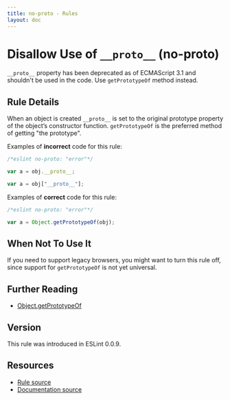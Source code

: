 ```yaml
---
title: no-proto - Rules
layout: doc
---
```

<!-- Note: No pull requests accepted for this file. See README.md in the root directory for details. -->

# Disallow Use of `__proto__` (no-proto)

`__proto__` property has been deprecated as of ECMAScript 3.1 and shouldn't be used in the code. Use `getPrototypeOf` method instead.

## Rule Details

When an object is created `__proto__` is set to the original prototype property of the object’s constructor function. `getPrototypeOf` is the preferred method of getting "the prototype".

Examples of **incorrect** code for this rule:

```js
/*eslint no-proto: "error"*/

var a = obj.__proto__;

var a = obj["__proto__"];
```

Examples of **correct** code for this rule:

```js
/*eslint no-proto: "error"*/

var a = Object.getPrototypeOf(obj);
```

## When Not To Use It

If you need to support legacy browsers, you might want to turn this rule off, since support for `getPrototypeOf` is not yet universal.

## Further Reading

* [Object.getPrototypeOf](http://ejohn.org/blog/objectgetprototypeof/)

## Version

This rule was introduced in ESLint 0.0.9.

## Resources

* [Rule source](https://github.com/eslint/eslint/tree/master/lib/rules/no-proto.js)
* [Documentation source](https://github.com/eslint/eslint/tree/master/docs/rules/no-proto.md)
